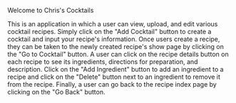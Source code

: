 Welcome to Chris's Cocktails

This is an application in which a user can view, upload, and edit various cocktail recipes. Simply click on the "Add Cocktail" button to create a cocktail and input your recipe's information. Once users create a recipe, they can be taken to the newly created recipe's show page by clicking on the "Go to Cocktail" button. A user can click on the recipe details button on each recipe to see its ingredients, directions for preparation, and description. Click on the "Add Ingredient" button to add an ingredient to a recipe and click on the "Delete" button next to an ingredient to remove it from the recipe. Finally, a user can go back to the recipe index page by clicking on the "Go Back" button. 
  